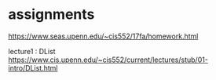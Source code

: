 # assignments
https://www.seas.upenn.edu/~cis552/17fa/homework.html


lecture1 : DList https://www.cis.upenn.edu/~cis552/current/lectures/stub/01-intro/DList.html
